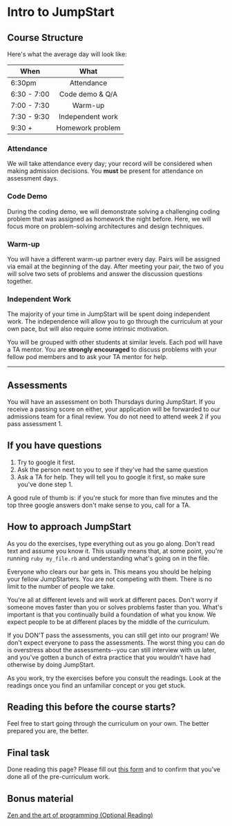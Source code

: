 # Intro to JumpStart

## Course Structure

Here's what the average day will look like:

When        | What
----------  |:---------------------:
6:30pm      | Attendance
6:30 - 7:00 | Code demo & Q/A
7:00 - 7:30 | Warm-up
7:30 - 9:30 | Independent work
9:30 +      | Homework problem

### Attendance
  We will take attendance every day; your record will be considered when making admission decisions. You **must** be present for attendance on assessment days.

### Code Demo
  During the coding demo, we will demonstrate solving a challenging coding problem that was assigned as homework the night before. Here, we will focus more on problem-solving architectures and design techniques.

### Warm-up
  You will have a different warm-up partner every day. Pairs will be assigned via email at the beginning of the day. After meeting your pair, the two of you will solve two sets of problems and answer the discussion questions together.

### Independent Work
  The majority of your time in JumpStart will be spent doing independent work. The independence will allow you to go through the curriculum at your own pace, but will also require some intrinsic motivation.

  You will be grouped with other students at similar levels. Each pod will have a TA mentor. You are **strongly encouraged** to discuss problems with your fellow pod members and to ask your TA mentor for help.

---

## Assessments

You will have an assessment on both Thursdays during JumpStart. If you receive a passing score on either, your application will be forwarded to our admissions team for a final review. You do not need to attend week 2 if you pass assessment 1.

## If you have questions

1. Try to google it first.
2. Ask the person next to you to see if they've had the same question
3. Ask a TA for help.  They will tell you to google it first, so make sure you've done step 1.

A good rule of thumb is: if you're stuck for more than five minutes and the top three google answers don't make sense to you, call for a TA.

## How to approach JumpStart

As you do the exercises, type everything out as you go along.  Don't read text and assume you know it.  This usually means that, at some point, you're running `ruby my_file.rb` and understanding what's going on in the file.

Everyone who clears our bar gets in.  This means you should be helping your fellow JumpStarters.  You are not competing with them.  There is no limit to the number of people we take.

You're all at different levels and will work at different paces.  Don't worry if someone moves faster than you or solves problems faster than you.  What's important is that you continually build a foundation of what you know.  We expect people to be at different places by the middle of the curriculum.

If you DON'T pass the assessments, you can still get into our program!  We don't expect everyone to pass the assessments.  The worst thing you can do is overstress about the assessments--you can still interview with us later, and you've gotten a bunch of extra practice that you wouldn't have had otherwise by doing JumpStart.

As you work, try the exercises before you consult the readings.  Look at the readings once you find an unfamiliar concept or you get stuck.

## Reading this before the course starts?

Feel free to start going through the curriculum on your own.  The better prepared you are, the better.

## Final task

Done reading this page?  Please fill out [this form][pre-curriculum-completion-form] and to confirm that you've done all of the pre-curriculum work.

## Bonus material

[Zen and the art of programming (Optional Reading)](./zen-and-the-art.md)

[pre-curriculum-completion-form]: http://goo.gl/forms/WZVSPKlkuH
